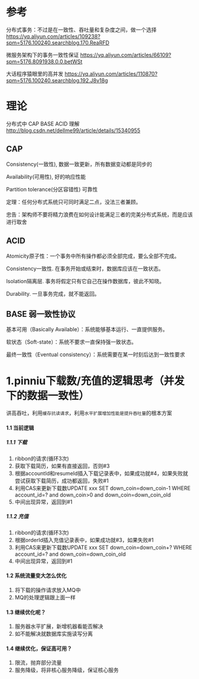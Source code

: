 # 参考
分布式事务：不过是在一致性、吞吐量和复杂度之间，做一个选择
https://yq.aliyun.com/articles/109238?spm=5176.100240.searchblog.170.ReaRFD

微服务架构下的事务一致性保证
https://yq.aliyun.com/articles/66109?spm=5176.8091938.0.0.betWSt

大话程序猿眼里的高并发
https://yq.aliyun.com/articles/110870?spm=5176.100240.searchblog.192.J8v18g

# 理论
分布式中 CAP BASE ACID 理解
http://blog.csdn.net/dellme99/article/details/15340955

## CAP
Consistency(一致性), 数据一致更新，所有数据变动都是同步的

Availability(可用性), 好的响应性能

Partition tolerance(分区容错性) 可靠性

定理：任何分布式系统只可同时满足二点，没法三者兼顾。

忠告：架构师不要将精力浪费在如何设计能满足三者的完美分布式系统，而是应该进行取舍

## ACID
Atomicity原子性：一个事务中所有操作都必须全部完成，要么全部不完成。

Consistency一致性. 在事务开始或结束时，数据库应该在一致状态。

Isolation隔离层. 事务将假定只有它自己在操作数据库，彼此不知晓。

Durability. 一旦事务完成，就不能返回。

## BASE 弱一致性协议
基本可用（Basically Available）：系统能够基本运行、一直提供服务。

软状态（Soft-state）：系统不要求一直保持强一致状态。

最终一致性（Eventual consistency）：系统需要在某一时刻后达到一致性要求


# 1.pinniu下载数/充值的逻辑思考（并发下的数据一致性）
讲高吞吐，利用`缓存抗读请求`，利用`水平扩展增加性能是提升吞吐量`的根本方案
#### 1.1 当前逻辑
##### 1.1.1 下载
1. ribbon的请求(循环3次)
2. 获取下载简历，如果有直接返回，否则#3
3. 根据accountId和resumeId插入下载记录表中，如果成功就#4，如果失败就尝试获取下载简历，成功都返回，失败#1
4. 利用CAS来更新下载数UPDATE xxx SET down_coin=down_coin-1 WHERE account_id=? and down_coin>0 and down_coin=down_coin_old
5. 中间出现异常，返回到#1

##### 1.1.2 充值
1. ribbon的请求(循环3次)
2. 根据orderId插入充值记录表中，如果成功就#3，如果失败#1
3. 利用CAS来更新下载数UPDATE xxx SET down_coin=down_coin+? WHERE account_id=? and down_coin=down_coin_old
4. 中间出现异常，返回到#1

#### 1.2 系统流量变大怎么优化
1. 将下载的操作请求放入MQ中
2. MQ的处理逻辑跟上面一样

#### 1.3 继续优化呢？
1. 服务器水平扩展，新增机器看能否解决
2. 如不能解决就数据库实施读写分离

#### 1.4 继续优化，保证高可用？
1. 限流，抛弃部分流量
2. 服务降级，将非核心服务降级，保证核心服务
